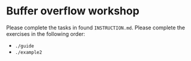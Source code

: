 # Buffer overflow workshop

Please complete the tasks in found `INSTRUCTION.md`. Please complete the exercises in the following order:
- `./guide`
- `./example2`

